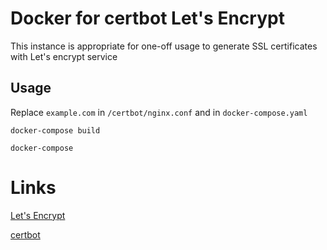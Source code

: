 # Docker for certbot Let's Encrypt

This instance is appropriate for one-off usage to generate SSL certificates with Let's encrypt service

## Usage

Replace `example.com`  in `/certbot/nginx.conf` and in `docker-compose.yaml`

`docker-compose build`

`docker-compose`

# Links

[Let's Encrypt](https://letsencrypt.org/)

[certbot](https://certbot.eff.org/)
